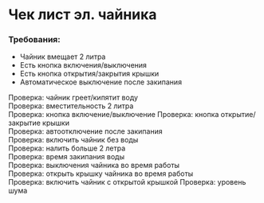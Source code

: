 # Чек лист эл. чайника
### Требования: 
- Чайник вмещает 2 литра   
- Есть кнопка включения/выключения   
- Есть кнопка открытия/закрытия крышки   
- Автоматическое выключение после закипания   

Проверка: чайник греет/кипятит воду   
Проверка: вместительность 2 литра   
Проверка: кнопка включение/выключение
Проверка: кнопка открытие/закрытие крышки    
Проверка: автоотключение после закипания   
Проверка: включить чайник без воды   
Проверка: налить больше 2 летра    
Проверка: время закипания воды    
Проверка: выключения чайника во время работы    
Проверка: открыть крышку чайника во время работы   
Проверка: включить чайник с открытой крышкой 
Проверка: уровень шума   
